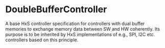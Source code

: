# DoubleBufferController
A base HxS controller specification for controllers with dual buffer memories to exchange memory data between SW and HW coherently.
Its purpose is to be inherited by HxS implementations of e.g., SPI, I2C etc. controllers based on this principle.
